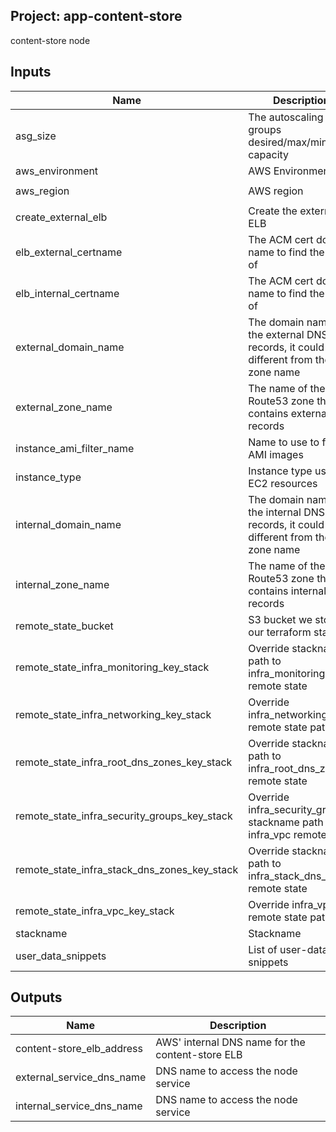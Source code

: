 ## Project: app-content-store

content-store node

## Inputs

| Name | Description | Type | Default | Required |
|------|-------------|:----:|:-----:|:-----:|
| asg\_size | The autoscaling groups desired/max/min capacity | string | `"2"` | no |
| aws\_environment | AWS Environment | string | n/a | yes |
| aws\_region | AWS region | string | `"eu-west-1"` | no |
| create\_external\_elb | Create the external ELB | string | `"true"` | no |
| elb\_external\_certname | The ACM cert domain name to find the ARN of | string | n/a | yes |
| elb\_internal\_certname | The ACM cert domain name to find the ARN of | string | n/a | yes |
| external\_domain\_name | The domain name of the external DNS records, it could be different from the zone name | string | n/a | yes |
| external\_zone\_name | The name of the Route53 zone that contains external records | string | n/a | yes |
| instance\_ami\_filter\_name | Name to use to find AMI images | string | `""` | no |
| instance\_type | Instance type used for EC2 resources | string | `"m5.large"` | no |
| internal\_domain\_name | The domain name of the internal DNS records, it could be different from the zone name | string | n/a | yes |
| internal\_zone\_name | The name of the Route53 zone that contains internal records | string | n/a | yes |
| remote\_state\_bucket | S3 bucket we store our terraform state in | string | n/a | yes |
| remote\_state\_infra\_monitoring\_key\_stack | Override stackname path to infra_monitoring remote state | string | `""` | no |
| remote\_state\_infra\_networking\_key\_stack | Override infra_networking remote state path | string | `""` | no |
| remote\_state\_infra\_root\_dns\_zones\_key\_stack | Override stackname path to infra_root_dns_zones remote state | string | `""` | no |
| remote\_state\_infra\_security\_groups\_key\_stack | Override infra_security_groups stackname path to infra_vpc remote state | string | `""` | no |
| remote\_state\_infra\_stack\_dns\_zones\_key\_stack | Override stackname path to infra_stack_dns_zones remote state | string | `""` | no |
| remote\_state\_infra\_vpc\_key\_stack | Override infra_vpc remote state path | string | `""` | no |
| stackname | Stackname | string | n/a | yes |
| user\_data\_snippets | List of user-data snippets | list | n/a | yes |

## Outputs

| Name | Description |
|------|-------------|
| content-store\_elb\_address | AWS' internal DNS name for the content-store ELB |
| external\_service\_dns\_name | DNS name to access the node service |
| internal\_service\_dns\_name | DNS name to access the node service |

